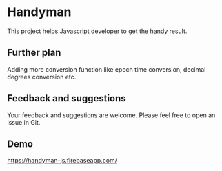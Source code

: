# Handyman

This project helps Javascript developer to get the handy result.

## Further plan

Adding more conversion function like epoch time conversion, decimal degrees conversion etc..

## Feedback and suggestions

Your feedback and suggestions are welcome. Please feel free to open an issue in Git.

## Demo

https://handyman-js.firebaseapp.com/

